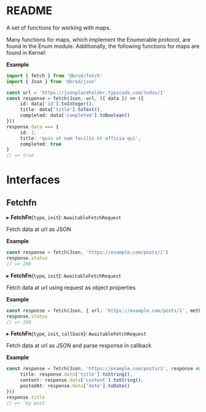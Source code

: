 # README

A set of functions for working with maps.

Many functions for maps, which implement the Enumerable protocol, are found in the Enum module. Additionally, the following functions for maps are found in Kernel:

**Example**

```typescript
import { fetch } from '@brod/fetch'
import { Json } from '@brod/json'

const url = 'https://jsonplaceholder.typicode.com/todos/1'
const response = fetch(Json, url, ({ data }) => ({
     id: data['id'].toInteger(),
     title: data['title'].toText(),
     completed: data['completed'].toBoolean()
}))
response.data === {
     id: 1,
     title: 'quis ut nam facilis et officia qui',
     completed: true
}
// => true
```

# Interfaces

## Fetchfn

▸ **FetchFn**(`type`, `init`): `AwaitableFetchRequest`

Fetch data at url as JSON

**Example**

```typescript
const response = fetch(Json, 'https://example.com/posts/1')
response.status
// => 200
```

▸ **FetchFn**(`type`, `init`): `AwaitableFetchRequest`

Fetch data at url using request as object properties

**Example**

```typescript
const response = fetch(Json, { url: 'https://example.com/posts/1', method: 'get' })
response.status
// => 200
```

▸ **FetchFn**(`type`, `init`, `callback`): `AwaitableFetchRequest`

Fetch data at url as JSON and parse response in callback

**Example**

```typescript
const response = fetch(Json, 'https://example.com/posts/1', response => ({
     title: response.data['title'].toString(),
     content: response.data['content'].toString(),
     postedAt: response.data['date'].toDate()
}))
response.title
// => 'my post'
```
